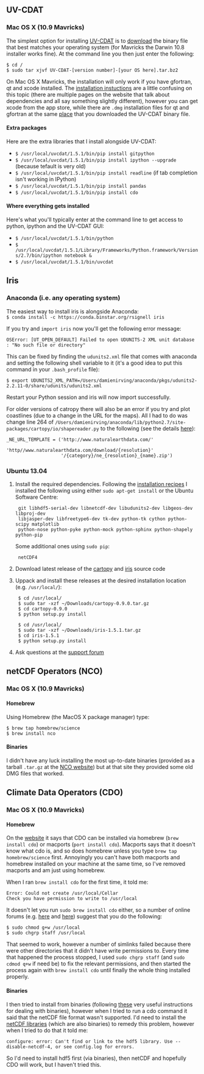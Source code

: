 ## UV-CDAT

### Mac OS X (10.9 Mavricks)

The simplest option for installing [UV-CDAT](http://uvcdat.llnl.gov/) is to 
[download](http://sourceforge.net/projects/cdat/files/Releases/UV-CDAT/1.5/) the binary file 
that best matches your operating system (for Mavricks the Darwin 10.8 installer works fine). 
At the command line you then just enter the following:

    $ cd /
    $ sudo tar xjvf UV-CDAT-[version number]-[your OS here].tar.bz2

On Mac OS X Mavricks, the installation will only work if you have gfortran, qt and xcode installed. The 
[installation instuctions](http://uvcdat.llnl.gov/installing.html) are a little confusing 
on this topic (there are multiple pages on the website that talk about dependencies and all say something
slightly different), however you can get xcode from the app store, while there are `.dmg` installation files
for qt and gfortran at the same [place](http://sourceforge.net/projects/cdat/files/Releases/UV-CDAT/1.5/) 
that you downloaded the UV-CDAT binary file.

#### Extra packages

Here are the extra libraries that I install alongside UV-CDAT:  

* `$ /usr/local/uvcdat/1.5.1/bin/pip install gitpython`
* `$ /usr/local/uvcdat/1.5.1/bin/pip install ipython --upgrade`  (because tefault is very old)
* `$ /usr/local/uvcdat/1.5.1/bin/pip install readline`  (if tab completion isn't working in IPython)
* `$ /usr/local/uvcdat/1.5.1/bin/pip install pandas`
* `$ /usr/local/uvcdat/1.5.1/bin/pip install cdo`

#### Where everything gets installed

Here's what you'll typically enter at the command line to get access to python, ipython and the
UV-CDAT GUI:

* `$ /usr/local/uvcdat/1.5.1/bin/python` 
* `$ /usr/local/uvcdat/1.5.1/Library/Frameworks/Python.framework/Versions/2.7/bin/ipython notebook &`
* `$ /usr/local/uvcdat/1.5.1/bin/uvcdat`


## Iris

### Anaconda (i.e. any operating system)

The easiest way to install iris is alongside Anaconda:  
`$ conda install -c https://conda.binstar.org/rsignell iris`  

If you try and `import iris` now you'll get the following error message:  
    
    OSError: [UT_OPEN_DEFAULT] Failed to open UDUNITS-2 XML unit database : "No such file or directory"
    
This can be fixed by finding the `udunits2.xml` file that comes with anaconda and 
setting the following shell variable to it (it's a good idea to put this command in your
`.bash_profile` file):

    $ export UDUNITS2_XML_PATH=/Users/damienirving/anaconda/pkgs/udunits2-2.2.11-0/share/udunits/udunits2.xml

Restart your Python session and iris will now import successfully.

For older versions of catropy there will also be an error if you try and plot coastlines
(due to a change in the URL for the maps). All I had to do was change line 264 of
`/Users/damienirving/anaconda/lib/python2.7/site-packages/cartopy/io/shapereader.py` to the
following (see the details [here](https://github.com/SciTools/cartopy/issues/469)): 

    _NE_URL_TEMPLATE = ('http://www.naturalearthdata.com/'
                        'http//www.naturalearthdata.com/download/{resolution}'
                        '/{category}/ne_{resolution}_{name}.zip')


### Ubuntu 13.04

1. Install the required dependencies. Following the [installation recipes](https://github.com/SciTools/installation-recipes) I installed the following using either `sudo apt-get install` or the Ubuntu Software Centre: 
        
        git libhdf5-serial-dev libnetcdf-dev libudunits2-dev libgeos-dev libproj-dev
        libjasper-dev libfreetype6-dev tk-dev python-tk cython python-scipy matplotlib
        python-nose python-pyke python-mock python-sphinx python-shapely python-pip

    Some additional ones using `sudo pip`:
        
        netCDF4

2. Download latest release of the [cartopy](https://github.com/SciTools/cartopy/tags) and 
   [iris](https://github.com/SciTools/iris/tags) source code 

3. Uppack and install these releases at the desired installation location (e.g. `/usr/local/`):
    
        $ cd /usr/local/    
        $ sudo tar -xzf ~/Downloads/cartopy-0.9.0.tar.gz
        $ cd cartopy-0.9.0
        $ python setup.py install

        $ cd /usr/local/
        $ sudo tar -xzf ~/Downloads/iris-1.5.1.tar.gz
        $ cd iris-1.5.1
        $ python setup.py install

4. Ask questions at the [support forum](http://scitools.org.uk/iris/community.html) 

## netCDF Operators (NCO)

### Mac OS X (10.9 Mavricks)

#### Homebrew

Using Homebrew (the MacOS X package manager) type:

    $ brew tap homebrew/science  
    $ brew install nco

#### Binaries

I didn't have any luck installing the most up-to-date binaries (provided as a tarball 
`.tar.gz` at the [NCO website](http://nco.sourceforge.net/)) but at that site they provided
some old DMG files that worked.


## Climate Data Operators (CDO)

### Mac OS X (10.9 Mavricks)

#### Homebrew

On the [website](https://code.zmaw.de/projects/cdo) it says that CDO can be installed via 
homebrew (`brew install cdo`) or macports (`port install cdo`). Macports says that it doesn't
know what cdo is, and so does homebrew unless you type `brew tap homebrew/science` first. 
Annoyingly you can't have both macports and homebrew installed on your machine at the same time,
so I've removed macports and am just using homebrew.

When I ran `brew install cdo` for the first time, it told me:

    Error: Could not create /usr/local/Cellar
    Check you have permission to write to /usr/local

It doesn't let you run `sudo brew install cdo` either, so a number of online forums
(e.g. [here](http://superuser.com/questions/751149/get-around-permission-errors) and
[here](https://github.com/Homebrew/homebrew/issues/3930)) suggest that you do the following:

    $ sudo chmod g+w /usr/local
    $ sudo chgrp staff /usr/local

That seemed to work, however a number of simlinks failed because there were other directories
that it didn't have write permissions to. Every time that happened the process stopped, I used
`sudo chgrp staff` (and `sudo cdmod q+w` if need be) to fix the relevant permissions, and then
started the process again with `brew install cdo` until finally the whole thing installed properly.

#### Binaries

I then tried to install from binaries (following [these](https://code.zmaw.de/projects/cdo/embedded/1.6.3/cdo.html#x1-50001.1.1)
very useful instructions for dealing with binaries), however when I tried to run a cdo command 
it said that the netCDF file format wasn't supported. I'd need to install the 
[netCDF libraries](http://www.unidata.ucar.edu/downloads/netcdf/index.jsp) (which are also
binaries) to remedy this problem, however when I tried to do that it told me:

```configure: error: Can't find or link to the hdf5 library. Use --disable-netcdf-4, or see config.log for errors.```

So I'd need to install hdf5 first (via binaries), then netCDF and hopefully CDO will work, but I 
haven't tried this.
